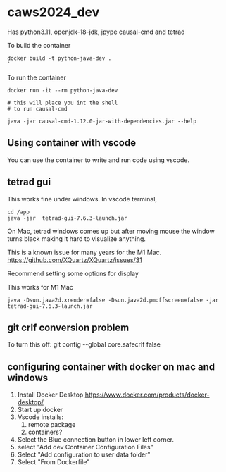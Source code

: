 # caws2024_dev

Has python3.11, openjdk-18-jdk, jpype
causal-cmd and tetrad

To build the container

```
docker build -t python-java-dev .
`
```

To run the container

```
docker run -it --rm python-java-dev 

# this will place you int the shell
# to run causal-cmd

java -jar causal-cmd-1.12.0-jar-with-dependencies.jar --help

```

## Using container with vscode

You can use the container to write and run code using vscode.


## tetrad gui

This works fine under windows.  In vscode terminal, 
```
cd /app
java -jar  tetrad-gui-7.6.3-launch.jar 
```

On Mac, tetrad windows comes up but after moving mouse the window turns black making it hard to visualize anything.

This is a known issue for many years for the M1 Mac.
https://github.com/XQuartz/XQuartz/issues/31

Recommend setting some options for display

This works for M1 Mac
```
java -Dsun.java2d.xrender=false -Dsun.java2d.pmoffscreen=false -jar tetrad-gui-7.6.3-launch.jar
```

## git crlf conversion problem
To turn this off:
git config --global core.safecrlf false

## configuring container with docker on mac and windows

1. Install Docker Desktop https://www.docker.com/products/docker-desktop/
2. Start up docker
3. Vscode installs:
   1. remote package
   2. containers?
4. Select the Blue connection button in lower left corner.
5. select "Add dev Container Configuration Files"
5. Select "Add configuration to user data folder"
6. Select "From Dockerfile"